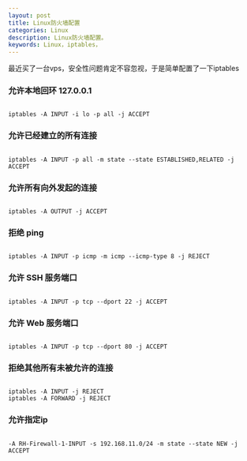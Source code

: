 ```yaml
---
layout: post
title: Linux防火墙配置
categories: Linux
description: Linux防火墙配置。
keywords: Linux，iptables， 
---
```


最近买了一台vps，安全性问题肯定不容忽视，于是简单配置了一下iptables


### 允许本地回环 127.0.0.1


```

iptables -A INPUT -i lo -p all -j ACCEPT

```

### 允许已经建立的所有连接

```

iptables -A INPUT -p all -m state --state ESTABLISHED,RELATED -j ACCEPT

```

### 允许所有向外发起的连接

```

iptables -A OUTPUT -j ACCEPT

```


### 拒绝 ping

```

iptables -A INPUT -p icmp -m icmp --icmp-type 8 -j REJECT

```


### 允许 SSH 服务端口

```

iptables -A INPUT -p tcp --dport 22 -j ACCEPT

```



### 允许 Web 服务端口

```

iptables -A INPUT -p tcp --dport 80 -j ACCEPT

```

### 拒绝其他所有未被允许的连接

```

iptables -A INPUT -j REJECT
iptables -A FORWARD -j REJECT

```

### 允许指定ip

```

-A RH-Firewall-1-INPUT -s 192.168.11.0/24 -m state --state NEW -j ACCEPT

```


